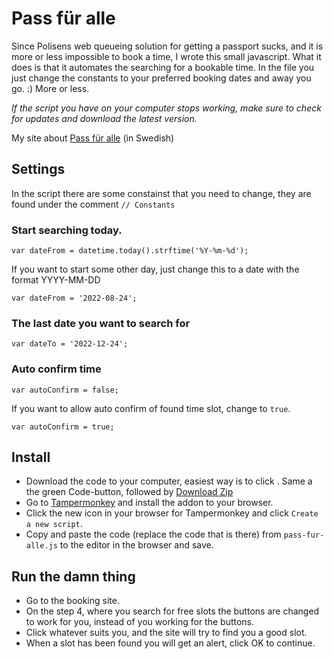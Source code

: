 # Pass für alle

Since Polisens web queueing solution for getting a passport sucks, and it is more or less impossible to book a time, I wrote this small javascript. What it does is that it automates the searching for a bookable time. In the file you just change the constants to your preferred booking dates and away you go. :) More or less.

*If the script you have on your computer stops working, make sure to check for updates and download the latest version.*

My site about [Pass für alle](https://passfuralle.se/) (in Swedish)

## Settings

In the script there are some constainst that you need to change, they are found under the comment `// Constants`

### Start searching today.

`var dateFrom = datetime.today().strftime('%Y-%m-%d');`

If you want to start some other day, just change this to a date with the format YYYY-MM-DD

`var dateFrom = '2022-08-24';`

### The last date you want to search for

`var dateTo = '2022-12-24';`

### Auto confirm time 

`var autoConfirm = false;`

If you want to allow auto confirm of found time slot, change to `true`.

`var autoConfirm = true;`

## Install

* Download the code to your computer, easiest way is to click . Same a the green Code-button, followed by [Download Zip](https://github.com/jonkpirateboy/Pass-fur-alle/archive/refs/heads/main.zip)
* Go to [Tampermonkey](https://www.tampermonkey.net/) and install the addon to your browser.
* Click the new icon in your browser for Tampermonkey and click `Create a new script`.
* Copy and paste the code (replace the code that is there) from `pass-fur-alle.js` to the editor in the browser and save.

## Run the damn thing

* Go to the booking site.
* On the step 4, where you search for free slots the buttons are changed to work for you, instead of you working for the buttons.
* Click whatever suits you, and the site will try to find you a good slot.
* When a slot has been found you will get an alert, click OK to continue.
